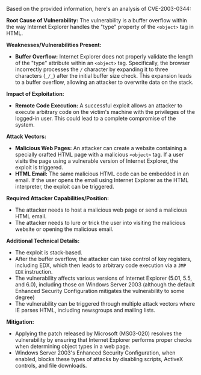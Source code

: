 Based on the provided information, here's an analysis of CVE-2003-0344:

**Root Cause of Vulnerability:**
The vulnerability is a buffer overflow within the way Internet Explorer handles the "type" property of the `<object>` tag in HTML.

**Weaknesses/Vulnerabilities Present:**
- **Buffer Overflow:**  Internet Explorer does not properly validate the length of the "type" attribute within an `<object>` tag.  Specifically, the browser incorrectly processes the `/` character by expanding it to three characters (`_/_`) after the initial buffer size check. This expansion leads to a buffer overflow, allowing an attacker to overwrite data on the stack.

**Impact of Exploitation:**
- **Remote Code Execution:** A successful exploit allows an attacker to execute arbitrary code on the victim's machine with the privileges of the logged-in user. This could lead to a complete compromise of the system.

**Attack Vectors:**
- **Malicious Web Pages:** An attacker can create a website containing a specially crafted HTML page with a malicious `<object>` tag. If a user visits the page using a vulnerable version of Internet Explorer, the exploit is triggered.
- **HTML Email:** The same malicious HTML code can be embedded in an email. If the user opens the email using Internet Explorer as the HTML interpreter, the exploit can be triggered.

**Required Attacker Capabilities/Position:**
- The attacker needs to host a malicious web page or send a malicious HTML email.
- The attacker needs to lure or trick the user into visiting the malicious website or opening the malicious email.

**Additional Technical Details:**
- The exploit is stack-based.
- After the buffer overflow, the attacker can take control of key registers, including EDX, which then leads to arbitrary code execution via a `JMP EDX` instruction.
- The vulnerability affects various versions of Internet Explorer (5.01, 5.5, and 6.0), including those on Windows Server 2003 (although the default Enhanced Security Configuration mitigates the vulnerability to some degree)
- The vulnerability can be triggered through multiple attack vectors where IE parses HTML, including newsgroups and mailing lists.

**Mitigation:**
- Applying the patch released by Microsoft (MS03-020) resolves the vulnerability by ensuring that Internet Explorer performs proper checks when determining object types in a web page.
-  Windows Server 2003's Enhanced Security Configuration, when enabled, blocks these types of attacks by disabling scripts, ActiveX controls, and file downloads.